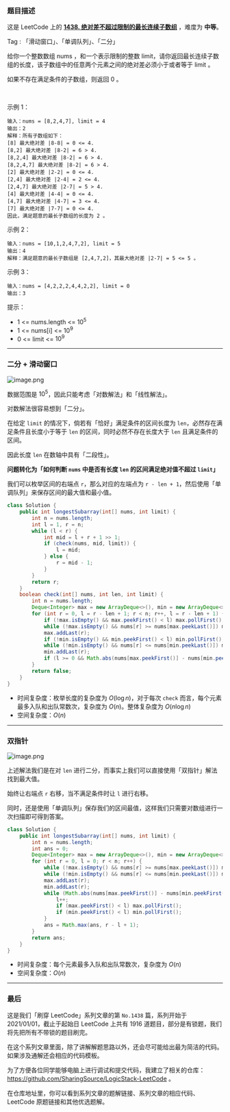 ### 题目描述

这是 LeetCode 上的 **[1438. 绝对差不超过限制的最长连续子数组](https://leetcode-cn.com/problems/longest-continuous-subarray-with-absolute-diff-less-than-or-equal-to-limit/solution/xiang-jie-er-fen-hua-dong-chuang-kou-dan-41g1/)** ，难度为 **中等**。

Tag : 「滑动窗口」、「单调队列」、「二分」



给你一个整数数组 nums ，和一个表示限制的整数 limit，请你返回最长连续子数组的长度，该子数组中的任意两个元素之间的绝对差必须小于或者等于 limit 。

如果不存在满足条件的子数组，则返回 0 。

 

示例 1：
```
输入：nums = [8,2,4,7], limit = 4
输出：2 
解释：所有子数组如下：
[8] 最大绝对差 |8-8| = 0 <= 4.
[8,2] 最大绝对差 |8-2| = 6 > 4. 
[8,2,4] 最大绝对差 |8-2| = 6 > 4.
[8,2,4,7] 最大绝对差 |8-2| = 6 > 4.
[2] 最大绝对差 |2-2| = 0 <= 4.
[2,4] 最大绝对差 |2-4| = 2 <= 4.
[2,4,7] 最大绝对差 |2-7| = 5 > 4.
[4] 最大绝对差 |4-4| = 0 <= 4.
[4,7] 最大绝对差 |4-7| = 3 <= 4.
[7] 最大绝对差 |7-7| = 0 <= 4. 
因此，满足题意的最长子数组的长度为 2 。
```
示例 2：
```
输入：nums = [10,1,2,4,7,2], limit = 5
输出：4 
解释：满足题意的最长子数组是 [2,4,7,2]，其最大绝对差 |2-7| = 5 <= 5 。
```
示例 3：
```
输入：nums = [4,2,2,2,4,4,2,2], limit = 0
输出：3
```


提示：
* 1 <= nums.length <= $10^5$
* 1 <= nums[i] <= $10^9$
* 0 <= limit <= $10^9$

---

### 二分 + 滑动窗口

![image.png](https://pic.leetcode-cn.com/1613879228-rXrTqd-image.png)

数据范围是 $10^5$，因此只能考虑「对数解法」和「线性解法」。

对数解法很容易想到「二分」。

在给定 `limit` 的情况下，倘若有「恰好」满足条件的区间长度为 `len`，必然存在满足条件且长度小于等于 `len` 的区间，同时必然不存在长度大于 `len` 且满足条件的区间。

因此长度 `len` 在数轴中具有「二段性」。

**问题转化为「如何判断 `nums` 中是否有长度 `len` 的区间满足绝对值不超过 `limit`」**

我们可以枚举区间的右端点 `r`，那么对应的左端点为 `r - len + 1`，然后使用「单调队列」来保存区间的最大值和最小值。

```java
class Solution {
    public int longestSubarray(int[] nums, int limit) {
        int n = nums.length;
        int l = 1, r = n;
        while (l < r) {
            int mid = l + r + 1 >> 1;
            if (check(nums, mid, limit)) {
                l = mid;
            } else {
                r = mid - 1;
            }
        }
        return r;
    }
    boolean check(int[] nums, int len, int limit) {
        int n = nums.length;
        Deque<Integer> max = new ArrayDeque<>(), min = new ArrayDeque<>();
        for (int r = 0, l = r - len + 1; r < n; r++, l = r - len + 1) {
            if (!max.isEmpty() && max.peekFirst() < l) max.pollFirst();
            while (!max.isEmpty() && nums[r] >= nums[max.peekLast()]) max.pollLast();
            max.addLast(r);
            if (!min.isEmpty() && min.peekFirst() < l) min.pollFirst();
            while (!min.isEmpty() && nums[r] <= nums[min.peekLast()]) min.pollLast();
            min.addLast(r);
            if (l >= 0 && Math.abs(nums[max.peekFirst()] - nums[min.peekFirst()]) <= limit) return true;
        }
        return false;
    }
}
```
* 时间复杂度：枚举长度的复杂度为 $O(\log{n})$，对于每次 `check` 而言，每个元素最多入队和出队常数次，复杂度为 $O(n)$。整体复杂度为 $O(n\log{n})$
* 空间复杂度：$O(n)$

***

### 双指针

![image.png](https://pic.leetcode-cn.com/1613878890-AHTVcy-image.png)

上述解法我们是在对 `len` 进行二分，而事实上我们可以直接使用「双指针」解法找到最大值。

始终让右端点 `r` 右移，当不满足条件时让 `l` 进行右移。

同时，还是使用「单调队列」保存我们的区间最值，这样我们只需要对数组进行一次扫描即可得到答案。

```Java
class Solution {
    public int longestSubarray(int[] nums, int limit) {
        int n = nums.length;
        int ans = 0;
        Deque<Integer> max = new ArrayDeque<>(), min = new ArrayDeque<>();
        for (int r = 0, l = 0; r < n; r++) {
            while (!max.isEmpty() && nums[r] >= nums[max.peekLast()]) max.pollLast();
            while (!min.isEmpty() && nums[r] <= nums[min.peekLast()]) min.pollLast();
            max.addLast(r);
            min.addLast(r);
            while (Math.abs(nums[max.peekFirst()] - nums[min.peekFirst()]) > limit) {
                l++;
                if (max.peekFirst() < l) max.pollFirst();
                if (min.peekFirst() < l) min.pollFirst();
            }
            ans = Math.max(ans, r - l + 1);
        }
        return ans;
    }
}
```
* 时间复杂度：每个元素最多入队和出队常数次，复杂度为 $O(n)$
* 空间复杂度：$O(n)$

---

### 最后

这是我们「刷穿 LeetCode」系列文章的第 `No.1438` 篇，系列开始于 2021/01/01，截止于起始日 LeetCode 上共有 1916 道题目，部分是有锁题，我们将先把所有不带锁的题目刷完。

在这个系列文章里面，除了讲解解题思路以外，还会尽可能给出最为简洁的代码。如果涉及通解还会相应的代码模板。

为了方便各位同学能够电脑上进行调试和提交代码，我建立了相关的仓库：https://github.com/SharingSource/LogicStack-LeetCode 。

在仓库地址里，你可以看到系列文章的题解链接、系列文章的相应代码、LeetCode 原题链接和其他优选题解。

